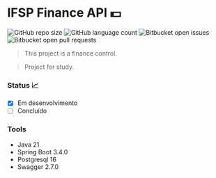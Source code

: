 # IFSP Finance API 💵

![GitHub repo size](https://img.shields.io/github/repo-size/Tsuda12/ifsp-finance-api?style=for-the-badge)
![GitHub language count](https://img.shields.io/github/languages/count/Tsuda12/ifsp-finance-api?style=for-the-badge)
![Bitbucket open issues](https://img.shields.io/bitbucket/issues/Tsuda12/ifsp-finance-api?style=for-the-badge)
![Bitbucket open pull requests](https://img.shields.io/bitbucket/pr-raw/Tsuda12/ifsp-finance-api?style=for-the-badge)

> This project is a finance control.

> Project for study. 

### Status 📈
- [x] Em desenvolvimento
- [ ] Concluído

### Tools
- Java 21
- Spring Boot 3.4.0
- Postgresql 16
- Swagger 2.7.0
